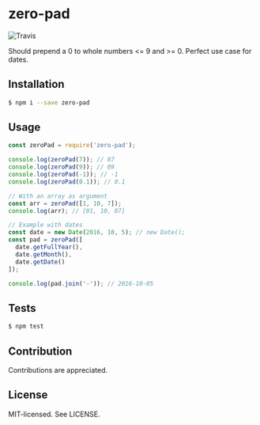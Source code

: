 zero-pad
======
![Travis](https://travis-ci.org/bjarneo/zero-pad.svg?branch=master)

Should prepend a 0 to whole numbers <= 9 and >= 0. Perfect use case for dates.

Installation
------
```bash
$ npm i --save zero-pad
```

Usage
------
```js
const zeroPad = require('zero-pad');

console.log(zeroPad(7)); // 07
console.log(zeroPad(9)); // 09
console.log(zeroPad(-1)); // -1
console.log(zeroPad(0.1)); // 0.1

// With an array as argument
const arr = zeroPad([1, 10, 7]);
console.log(arr); // [01, 10, 07]

// Example with dates
const date = new Date(2016, 10, 5); // new Date();
const pad = zeroPad([
  date.getFullYear(),
  date.getMonth(),
  date.getDate()
]);

console.log(pad.join('-')); // 2016-10-05
```

Tests
------
```bash
$ npm test
```

Contribution
------
Contributions are appreciated.

License
------
MIT-licensed. See LICENSE.
